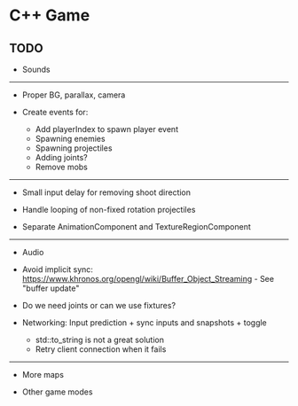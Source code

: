 # C++ Game

## TODO

* Sounds

----

* Proper BG, parallax, camera

* Create events for:
	* Add playerIndex to spawn player event
	* Spawning enemies
	* Spawning projectiles
	* Adding joints?
	* Remove mobs

---

* Small input delay for removing shoot direction
* Handle looping of non-fixed rotation projectiles

* Separate AnimationComponent and TextureRegionComponent

---

* Audio

* Avoid implicit sync: https://www.khronos.org/opengl/wiki/Buffer_Object_Streaming - See "buffer update"

* Do we need joints or can we use fixtures?

* Networking: Input prediction + sync inputs and snapshots + toggle
	* std::to_string is not a great solution
	* Retry client connection when it fails

----

* More maps

* Other game modes
